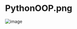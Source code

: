 # PythonOOP.png
![image](https://github.com/Mar4323/PythonOOP.png/assets/145074187/913c1b59-bf71-4aab-b06b-4c5138e70f11)
